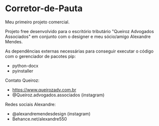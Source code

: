 # Corretor-de-Pauta
Meu primeiro projeto comercial. 

Projeto free desenvolvido para o escritório tributário "Queiroz Advogados Associados" em conjunto com o designer e meu sócio/amigo Alexandre Mendes.

As dependências externas necessárias para conseguir executar o código com o gerenciador de pacotes pip:
- python-docx
- pyinstaller 


Contato Queiroz:
- https://www.queirozadv.com.br
- @Queiroz.advogados.associados (instagram)

Redes sociais Alexandre:
- @alexandremendesdesign (instagram)
- Behance.net/alexandre550

